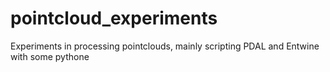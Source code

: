 # pointcloud_experiments
Experiments in processing pointclouds, mainly scripting PDAL and Entwine with some pythone
